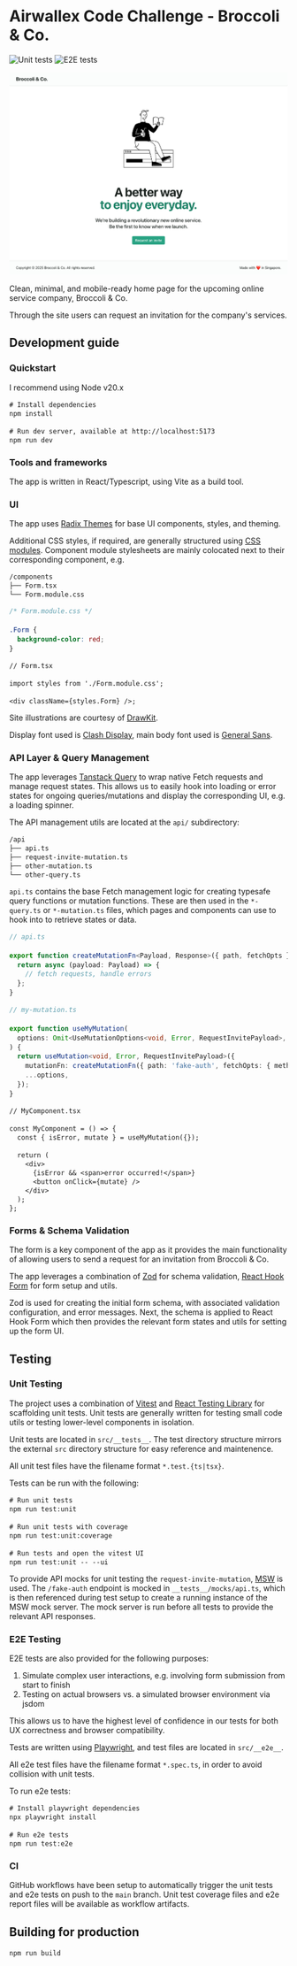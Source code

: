 # Airwallex Code Challenge - Broccoli & Co.

![Unit tests](https://github.com/mmdlow/airwallex-code-challenge/actions/workflows/unit-tests.yml/badge.svg)
![E2E tests](https://github.com/mmdlow/airwallex-code-challenge/actions/workflows/e2e-tests.yml/badge.svg)

![Broccoli & Co. Landing page](docs/img/landing-page.png)

Clean, minimal, and mobile-ready home page for the upcoming online service company, Broccoli & Co.

Through the site users can request an invitation for the company's services.

## Development guide

### Quickstart

I recommend using Node v20.x

```shell
# Install dependencies
npm install

# Run dev server, available at http://localhost:5173
npm run dev
```

### Tools and frameworks

The app is written in React/Typescript, using Vite as a build tool.

### UI

The app uses [Radix Themes](https://www.radix-ui.com/) for base UI components, styles, and theming.

Additional CSS styles, if required, are generally structured using [CSS modules](https://github.com/css-modules/css-modules). Component module stylesheets are mainly colocated next to their corresponding component, e.g.

```
/components
├── Form.tsx
└── Form.module.css
```

```css
/* Form.module.css */

.Form {
  background-color: red;
}
```

```tsx
// Form.tsx

import styles from './Form.module.css';

<div className={styles.Form} />;
```

Site illustrations are courtesy of [DrawKit](https://www.drawkit.com/illustrations/larry-character-illustrations).

Display font used is [Clash Display](https://www.fontshare.com/fonts/clash-display), main body font used is [General Sans](https://www.fontshare.com/fonts/general-sans).

### API Layer & Query Management

The app leverages [Tanstack Query](https://tanstack.com/query/latest) to wrap native Fetch requests and manage request states. This allows us to easily hook into loading or error states for ongoing queries/mutations and display the corresponding UI, e.g. a loading spinner.

The API management utils are located at the `api/` subdirectory:

```
/api
├── api.ts
├── request-invite-mutation.ts
├── other-mutation.ts
└── other-query.ts
```

`api.ts` contains the base Fetch management logic for creating typesafe query functions or mutation functions. These are then used in the `*-query.ts` or `*-mutation.ts` files, which pages and components can use to hook into to retrieve states or data.

```ts
// api.ts

export function createMutationFn<Payload, Response>({ path, fetchOpts }: CreateFetchFnOpts) {
  return async (payload: Payload) => {
    // fetch requests, handle errors
  };
}
```

```ts
// my-mutation.ts

export function useMyMutation(
  options: Omit<UseMutationOptions<void, Error, RequestInvitePayload>, 'mutationFn'>,
) {
  return useMutation<void, Error, RequestInvitePayload>({
    mutationFn: createMutationFn({ path: 'fake-auth', fetchOpts: { method: 'POST' } }),
    ...options,
  });
}
```

```tsx
// MyComponent.tsx

const MyComponent = () => {
  const { isError, mutate } = useMyMutation({});

  return (
    <div>
      {isError && <span>error occurred!</span>}
      <button onClick={mutate} />
    </div>
  );
};
```

### Forms & Schema Validation

The form is a key component of the app as it provides the main functionality of allowing users to send a request for an invitation from Broccoli & Co.

The app leverages a combination of [Zod](https://zod.dev/) for schema validation, [React Hook Form](https://react-hook-form.com/) for form setup and utils.

Zod is used for creating the initial form schema, with associated validation configuration, and error messages. Next, the schema is applied to React Hook Form which then provides the relevant form states and utils for setting up the form UI.

## Testing

### Unit Testing

The project uses a combination of [Vitest](https://vitest.dev/) and [React Testing Library](https://testing-library.com/) for scaffolding unit tests. Unit tests are generally written for testing small code utils or testing lower-level components in isolation.

Unit tests are located in `src/__tests__`. The test directory structure mirrors the external `src` directory structure for easy reference and maintenence.

All unit test files have the filename format `*.test.{ts|tsx}`.

Tests can be run with the following:

```shell
# Run unit tests
npm run test:unit

# Run unit tests with coverage
npm run test:unit:coverage

# Run tests and open the vitest UI
npm run test:unit -- --ui
```

To provide API mocks for unit testing the `request-invite-mutation`, [MSW](https://mswjs.io/) is used. The `/fake-auth` endpoint is mocked in `__tests__/mocks/api.ts`, which is then referenced during test setup to create a running instance of the MSW mock server. The mock server is run before all tests to provide the relevant API responses.

### E2E Testing

E2E tests are also provided for the following purposes:

1. Simulate complex user interactions, e.g. involving form submission from start to finish
2. Testing on actual browsers vs. a simulated browser environment via jsdom

This allows us to have the highest level of confidence in our tests for both UX correctness and browser compatibility.

Tests are written using [Playwright](https://playwright.dev/), and test files are located in `src/__e2e__`.

All e2e test files have the filename format `*.spec.ts`, in order to avoid collision with unit tests.

To run e2e tests:

```shell
# Install playwright dependencies
npx playwright install

# Run e2e tests
npm run test:e2e
```

### CI

GitHub workflows have been setup to automatically trigger the unit tests and e2e tests on push to the `main` branch. Unit test coverage files and e2e report files will be available as workflow artifacts.

## Building for production

```shell
npm run build
```
